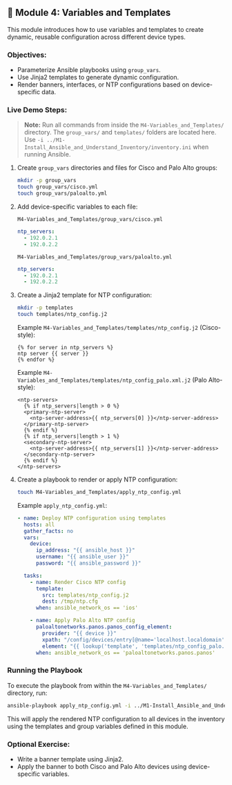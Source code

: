 ## 🧪 Module 4: Variables and Templates

This module introduces how to use variables and templates to create dynamic, reusable configuration across different device types.

### Objectives:
- Parameterize Ansible playbooks using `group_vars`.
- Use Jinja2 templates to generate dynamic configuration.
- Render banners, interfaces, or NTP configurations based on device-specific data.

### Live Demo Steps:
> **Note:** Run all commands from inside the `M4-Variables_and_Templates/` directory. The `group_vars/` and `templates/` folders are located here. Use `-i ../M1-Install_Ansible_and_Understand_Inventory/inventory.ini` when running Ansible.
1. Create `group_vars` directories and files for Cisco and Palo Alto groups:
   ```bash
   mkdir -p group_vars
   touch group_vars/cisco.yml
   touch group_vars/paloalto.yml
   ```

2. Add device-specific variables to each file:

   `M4-Variables_and_Templates/group_vars/cisco.yml`
   ```yaml
   ntp_servers:
     - 192.0.2.1
     - 192.0.2.2
   ```

   `M4-Variables_and_Templates/group_vars/paloalto.yml`
   ```yaml
   ntp_servers:
     - 192.0.2.1
     - 192.0.2.2
   ```

3. Create a Jinja2 template for NTP configuration:

   ```bash
   mkdir -p templates
   touch templates/ntp_config.j2
   ```

   Example `M4-Variables_and_Templates/templates/ntp_config.j2` (Cisco-style):
   ```jinja2
   {% for server in ntp_servers %}
   ntp server {{ server }}
   {% endfor %}
   ```

   Example `M4-Variables_and_Templates/templates/ntp_config_palo.xml.j2` (Palo Alto-style):
   ```jinja2
   <ntp-servers>
     {% if ntp_servers|length > 0 %}
     <primary-ntp-server>
       <ntp-server-address>{{ ntp_servers[0] }}</ntp-server-address>
     </primary-ntp-server>
     {% endif %}
     {% if ntp_servers|length > 1 %}
     <secondary-ntp-server>
       <ntp-server-address>{{ ntp_servers[1] }}</ntp-server-address>
     </secondary-ntp-server>
     {% endif %}
   </ntp-servers>
   ```

4. Create a playbook to render or apply NTP configuration:
   ```bash
   touch M4-Variables_and_Templates/apply_ntp_config.yml
   ```

   Example `apply_ntp_config.yml`:
   ```yaml
   - name: Deploy NTP configuration using templates
     hosts: all
     gather_facts: no
     vars:
       device:
         ip_address: "{{ ansible_host }}"
         username: "{{ ansible_user }}"
         password: "{{ ansible_password }}"

     tasks:
       - name: Render Cisco NTP config
         template:
           src: templates/ntp_config.j2
           dest: /tmp/ntp.cfg
         when: ansible_network_os == 'ios'

       - name: Apply Palo Alto NTP config
         paloaltonetworks.panos.panos_config_element:
           provider: "{{ device }}"
           xpath: "/config/devices/entry[@name='localhost.localdomain']/deviceconfig/system"
           element: "{{ lookup('template', 'templates/ntp_config_palo.xml.j2') }}"
         when: ansible_network_os == 'paloaltonetworks.panos.panos'
   ```

### Running the Playbook

To execute the playbook from within the `M4-Variables_and_Templates/` directory, run:

```bash
ansible-playbook apply_ntp_config.yml -i ../M1-Install_Ansible_and_Understand_Inventory/inventory.ini
```

This will apply the rendered NTP configuration to all devices in the inventory using the templates and group variables defined in this module.

### Optional Exercise:
- Write a banner template using Jinja2.
- Apply the banner to both Cisco and Palo Alto devices using device-specific variables.